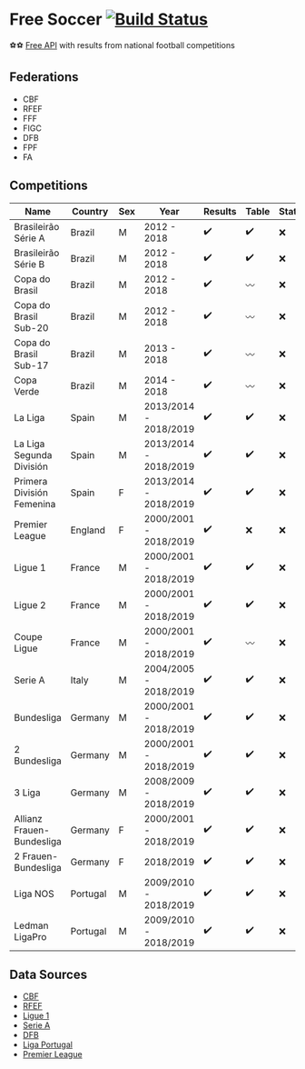 # Free Soccer [![Build Status](https://travis-ci.com/andrelmlins/freesoccer.svg?branch=master)](https://travis-ci.com/andrelmlins/freesoccer)
:soccer::soccer: [Free API](https://www.apifreesoccer.com/) with results from national football competitions

## Federations

- CBF
- RFEF
- FFF
- FIGC
- DFB
- FPF
- FA

## Competitions

| Name                      | Country  | Sex | Year                  | Results            | Table              | Statistics | Flags              |
| ------------------------- | -------- | --- | --------------------- | ------------------ | ------------------ | ---------- | ------------------ |
| Brasileirão Série A       | Brazil   | M   | 2012 - 2018           | :heavy_check_mark: | :heavy_check_mark: | :x:        | :heavy_check_mark: |
| Brasileirão Série B       | Brazil   | M   | 2012 - 2018           | :heavy_check_mark: | :heavy_check_mark: | :x:        | :heavy_check_mark: |
| Copa do Brasil            | Brazil   | M   | 2012 - 2018           | :heavy_check_mark: | :wavy_dash:        | :x:        | :heavy_check_mark: |
| Copa do Brasil Sub-20     | Brazil   | M   | 2012 - 2018           | :heavy_check_mark: | :wavy_dash:        | :x:        | :heavy_check_mark: |
| Copa do Brasil Sub-17     | Brazil   | M   | 2013 - 2018           | :heavy_check_mark: | :wavy_dash:        | :x:        | :heavy_check_mark: |
| Copa Verde                | Brazil   | M   | 2014 - 2018           | :heavy_check_mark: | :wavy_dash:        | :x:        | :heavy_check_mark: |
| La Liga                   | Spain    | M   | 2013/2014 - 2018/2019 | :heavy_check_mark: | :heavy_check_mark: | :x:        | :x:                |
| La Liga Segunda División  | Spain    | M   | 2013/2014 - 2018/2019 | :heavy_check_mark: | :heavy_check_mark: | :x:        | :x:                |
| Primera División Femenina | Spain    | F   | 2013/2014 - 2018/2019 | :heavy_check_mark: | :heavy_check_mark: | :x:        | :x:                |
| Premier League            | England  | F   | 2000/2001 - 2018/2019 | :heavy_check_mark: | :x:                | :x:        | :x:                |
| Ligue 1                   | France   | M   | 2000/2001 - 2018/2019 | :heavy_check_mark: | :heavy_check_mark: | :x:        | :heavy_check_mark: |
| Ligue 2                   | France   | M   | 2000/2001 - 2018/2019 | :heavy_check_mark: | :heavy_check_mark: | :x:        | :heavy_check_mark: |
| Coupe Ligue               | France   | M   | 2000/2001 - 2018/2019 | :heavy_check_mark: | :wavy_dash:        | :x:        | :heavy_check_mark: |
| Serie A                   | Italy    | M   | 2004/2005 - 2018/2019 | :heavy_check_mark: | :heavy_check_mark: | :x:        | :heavy_check_mark: |
| Bundesliga                | Germany  | M   | 2000/2001 - 2018/2019 | :heavy_check_mark: | :heavy_check_mark: | :x:        | :heavy_check_mark: |
| 2 Bundesliga              | Germany  | M   | 2000/2001 - 2018/2019 | :heavy_check_mark: | :heavy_check_mark: | :x:        | :heavy_check_mark: |
| 3 Liga                    | Germany  | M   | 2008/2009 - 2018/2019 | :heavy_check_mark: | :heavy_check_mark: | :x:        | :heavy_check_mark: |
| Allianz Frauen-Bundesliga | Germany  | F   | 2000/2001 - 2018/2019 | :heavy_check_mark: | :heavy_check_mark: | :x:        | :heavy_check_mark: |
| 2 Frauen-Bundesliga       | Germany  | F   | 2018/2019             | :heavy_check_mark: | :heavy_check_mark: | :x:        | :heavy_check_mark: |
| Liga NOS                  | Portugal | M   | 2009/2010 - 2018/2019 | :heavy_check_mark: | :heavy_check_mark: | :x:        | :x:                |
| Ledman LigaPro            | Portugal | M   | 2009/2010 - 2018/2019 | :heavy_check_mark: | :heavy_check_mark: | :x:        | :x:                |

## Data Sources

- [CBF](http://cbf.com.br/)
- [RFEF](http://www.rfef.es/)
- [Ligue 1](https://www.ligue1.com/)
- [Serie A](http://www.legaseriea.it/)
- [DFB](https://www.dfb.de/)
- [Liga Portugal](http://ligaportugal.pt/)
- [Premier League](https://www.premierleague.com/)
